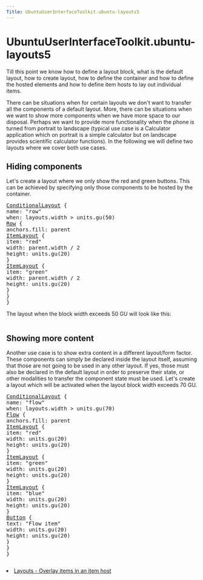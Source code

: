 ```yaml
---
Title: UbuntuUserInterfaceToolkit.ubuntu-layouts5
---
```


# UbuntuUserInterfaceToolkit.ubuntu-layouts5

<span class="subtitle"></span>
<!-- $$$ubuntu-layouts5.html-description -->
<p>Till this point we know how to define a layout block, what is the default layout, how to create layout, how to define the container and how to define the hosted elements and how to define item hosts to lay out individual items.</p>
<p>There can be situations when for certain layouts we don't want to transfer all the components of a default layout. More, there can be situations when we want to show more components when we have more space to our disposal. Perhaps we want to provide more functionality when the phone is turned from portrait to landscape (typical use case is a Calculator application which on portrait is a simple calculator but on landscape provides scientific calculator functions). In the following we will define two layouts where we cover both use cases.</p>
<h2 id="hiding-components">Hiding components</h2>
<p>Let's create a layout where we only show the red and green buttons. This can be achieved by specifying only those components to be hosted by the container.</p>
<pre class="qml"><span class="type"><a href="Ubuntu.Layouts.ConditionalLayout.md">ConditionalLayout</a></span> {
<span class="name">name</span>: <span class="string">&quot;row&quot;</span>
<span class="name">when</span>: <span class="name">layouts</span>.<span class="name">width</span> <span class="operator">&gt;</span> <span class="name">units</span>.<span class="name">gu</span>(<span class="number">50</span>)
<span class="type"><a href="../sdk-15.04/QtQuick.Row.md">Row</a></span> {
<span class="name">anchors</span>.fill: <span class="name">parent</span>
<span class="type"><a href="Ubuntu.Layouts.ItemLayout.md">ItemLayout</a></span> {
<span class="name">item</span>: <span class="string">&quot;red&quot;</span>
<span class="name">width</span>: <span class="name">parent</span>.<span class="name">width</span> <span class="operator">/</span> <span class="number">2</span>
<span class="name">height</span>: <span class="name">units</span>.<span class="name">gu</span>(<span class="number">20</span>)
}
<span class="type"><a href="Ubuntu.Layouts.ItemLayout.md">ItemLayout</a></span> {
<span class="name">item</span>: <span class="string">&quot;green&quot;</span>
<span class="name">width</span>: <span class="name">parent</span>.<span class="name">width</span> <span class="operator">/</span> <span class="number">2</span>
<span class="name">height</span>: <span class="name">units</span>.<span class="name">gu</span>(<span class="number">20</span>)
}
}
}</pre>
<p>The layout when the block width exceeds 50 GU will look like this:</p>
<p class="centerAlign"><img src="https://developer.ubuntu.com/static/devportal_uploaded/d1d8e276-e994-4418-bf50-0b032dfcbdab-../ubuntu-layouts5/images/layout6.png" alt="" /></p>
<h2 id="showing-more-content">Showing more content</h2>
<p>Another use case is to show extra content in a different layout/form factor. These components can simply be declared inside the layout itself, assuming that those are not going to be used in any other layout. If yes, those must also be declared in the default layout in order to preserve their state, or other modalities to transfer the component state must be used. Let's create a layout which will be activated when the layout block width exceeds 70 GU.</p>
<pre class="qml"><span class="type"><a href="Ubuntu.Layouts.ConditionalLayout.md">ConditionalLayout</a></span> {
<span class="name">name</span>: <span class="string">&quot;flow&quot;</span>
<span class="name">when</span>: <span class="name">layouts</span>.<span class="name">width</span> <span class="operator">&gt;</span> <span class="name">units</span>.<span class="name">gu</span>(<span class="number">70</span>)
<span class="type"><a href="../sdk-14.10/QtQuick.Flow.md">Flow</a></span> {
<span class="name">anchors</span>.fill: <span class="name">parent</span>
<span class="type"><a href="Ubuntu.Layouts.ItemLayout.md">ItemLayout</a></span> {
<span class="name">item</span>: <span class="string">&quot;red&quot;</span>
<span class="name">width</span>: <span class="name">units</span>.<span class="name">gu</span>(<span class="number">20</span>)
<span class="name">height</span>: <span class="name">units</span>.<span class="name">gu</span>(<span class="number">20</span>)
}
<span class="type"><a href="Ubuntu.Layouts.ItemLayout.md">ItemLayout</a></span> {
<span class="name">item</span>: <span class="string">&quot;green&quot;</span>
<span class="name">width</span>: <span class="name">units</span>.<span class="name">gu</span>(<span class="number">20</span>)
<span class="name">height</span>: <span class="name">units</span>.<span class="name">gu</span>(<span class="number">20</span>)
}
<span class="type"><a href="Ubuntu.Layouts.ItemLayout.md">ItemLayout</a></span> {
<span class="name">item</span>: <span class="string">&quot;blue&quot;</span>
<span class="name">width</span>: <span class="name">units</span>.<span class="name">gu</span>(<span class="number">20</span>)
<span class="name">height</span>: <span class="name">units</span>.<span class="name">gu</span>(<span class="number">20</span>)
}
<span class="type"><a href="Ubuntu.Components.Button.md">Button</a></span> {
<span class="name">text</span>: <span class="string">&quot;Flow item&quot;</span>
<span class="name">width</span>: <span class="name">units</span>.<span class="name">gu</span>(<span class="number">20</span>)
<span class="name">height</span>: <span class="name">units</span>.<span class="name">gu</span>(<span class="number">20</span>)
}
}
}</pre>
<p class="centerAlign"><img src="https://developer.ubuntu.com/static/devportal_uploaded/4c21ca41-9fb3-4def-bc40-331e6bc3b746-../ubuntu-layouts5/images/layout6-2.png" alt="" /></p>
<!-- @@@ubuntu-layouts5.html -->
<p class="naviNextPrevious footerNavi">
<li><a class="nextPage" href="UbuntuUserInterfaceToolkit.ubuntu-layouts6.md">Layouts - Overlay items in an item host</a></li>
</p>
